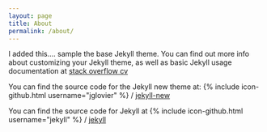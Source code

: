 ```yaml
---
layout: page
title: About
permalink: /about/
---
```


I added this.... sample  the base Jekyll theme. You can find out more info about customizing your Jekyll theme, as well as basic Jekyll usage documentation at [stack overflow cv](https://stackoverflow.com/cv/mchirico)

You can find the source code for the Jekyll new theme at:
{% include icon-github.html username="jglovier" %} /
[jekyll-new](https://github.com/jglovier/jekyll-new)

You can find the source code for Jekyll at
{% include icon-github.html username="jekyll" %} /
[jekyll](https://github.com/jekyll/jekyll)
